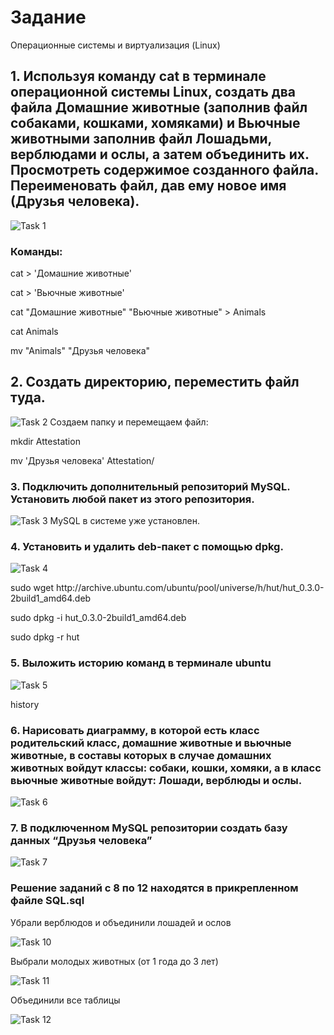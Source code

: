 <h1>Задание</h1> 

Операционные системы и виртуализация (Linux)

<h2>1. Используя команду cat в терминале операционной системы Linux, создать
два файла Домашние животные (заполнив файл собаками, кошками,
хомяками) и Вьючные животными заполнив файл Лошадьми, верблюдами и
ослы, а затем объединить их. Просмотреть содержимое созданного файла.
Переименовать файл, дав ему новое имя (Друзья человека).</h2>
<image src="Linux_task.png" alt="Task 1">
<h3>Команды:</h3>
<p>cat > 'Домашние животные'</p>
<p>cat > 'Вьючные животные'</p>
<p>cat "Домашние животные" "Вьючные животные" > Animals</p>
<p>cat Animals</p>
<p>mv "Animals" "Друзья человека"</p>
<h2>2. Создать директорию, переместить файл туда.</h2>
<image src="mkdir and mv.png" alt="Task 2">
Создаем папку и перемещаем файл:
<p>mkdir Attestation</p>
<p>mv 'Друзья человека' Attestation/</p>
<h3>3. Подключить дополнительный репозиторий MySQL. Установить любой пакет
из этого репозитория.</h3>
<image src="mysql_installed.png" alt="Task 3">
MySQL в системе уже установлен.

<h3>4. Установить и удалить deb-пакет с помощью dpkg.</h3>
<image src="wget file dpkg -i dpkg -r.png" alt="Task 4">
<p>sudo wget http://archive.ubuntu.com/ubuntu/pool/universe/h/hut/hut_0.3.0-2build1_amd64.deb</p>
<p>sudo dpkg -i hut_0.3.0-2build1_amd64.deb</p>
<p>sudo dpkg -r hut</p>
<h3>5. Выложить историю команд в терминале ubuntu</h3>
<image src="History.png" alt="Task 5">
<p>history</p>
<h3>6. Нарисовать диаграмму, в которой есть класс родительский класс, домашние
животные и вьючные животные, в составы которых в случае домашних
животных войдут классы: собаки, кошки, хомяки, а в класс вьючные животные
войдут: Лошади, верблюды и ослы.</h3>
<image src="human_friends.drawio.png" alt="Task 6">
<h3>7. В подключенном MySQL репозитории создать базу данных “Друзья
человека”</h3>
<image src="create_database.png" alt="Task 7">
<h3>Решение заданий с 8 по 12 находятся в прикрепленном файле SQL.sql</h3>
<p>Убрали верблюдов и объединили лошадей и ослов</p>
<image src="Remove camels unions horses and donkeys.png" alt="Task 10">
<p>Выбрали молодых животных (от 1 года до 3 лет)</p>
<image src="young_animals.png" alt="Task 11">
<p>Объединили все таблицы</p>
<image src="Union all tables.png" alt="Task 12">